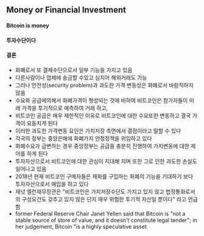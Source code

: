 ## Money or Financial Investment
#### Bitcoin is money


#### 투자수단이다


#### 결론
- 화폐로서 또 결제수단으로서 일부 기능을 가지고 있음
- 다른사람이나 업체에 송금할 수있고 심지어 해외거래도 가능
- 그러나 안전성(security problem)과 과도한 가격 변동성은 화폐로서 바람직하지 않음
- 수요와 공급에의해서 화폐가격이 형성되는 것에 비하여 비트코인은 참가자들이 미래 가격을 투기적으로 예측하여 거래 하고, 
- 비트코인 공급은 매우 제한적인 이유로 비트코인에 대한 수요또한 변동하고 결국 가격이 요동치게 된다
- 이러한 과도한 가격변동 요인은 가치저장 측면에서 결점이라고 말할 수 있다     
- 각국의 정부는 중앙은해에 화폐가지 안정정책을 위임하고 있다
- 화폐수요가 급변하는 경우 중앙정부는 공급을 충분히 진행하여 가치변동에 대한 제어를 하게 된다
- 투자자산으로서 비트코인에 대한 관심이 지대해 지며 또한 그로 인한 과도한 손실도 일어나고 있음
- 2018년 현재 비트코인 구매자들은 재화를 구입하는 화폐의 기능을 기대하기 보다 투자자산으로서 매입을 하고 있다
- 재넛 엘런재무장관은 "비트코인은 가치저장수단도 가지고 있지 않고 법정통화로서의 구성요건도 갖추고 있지 않은 단지 매우 위험한 투기적 자산일 뿐이다" 라고 언급 함
- former Federal Reserve Chair Janet Yellen said that Bitcoin is "not a stable source of store of value, and it doesn't constitute legal tender"; in her judgement, Bitcoin "is a highly speculative asset.
